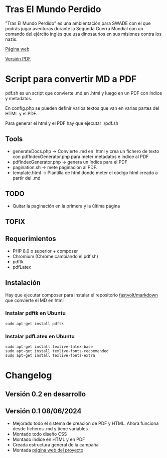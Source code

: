 # Tras El Mundo Perdido
"Tras El Mundo Perdido" es una ambientación para SWADE con el que podrás jugar aventuras durante la Segunda Guerra Mundial con un comando del ejército inglés que usa dinosaurios en sus misiones contra los nazis.

[Página web](https://mundoperdido.gwannon.com/)

[Versión PDF](https://mundoperdido.gwannon.com/pdf/)


# Script para convertir MD a PDF
pdf.sh es un script que convierte .md en .html y luego en un PDF con índice y metadatos.

En config.php se pueden definir varios textos que van en varias partes del HTML y el PDF.

Para generar el html y el PDF hay que ejecutar ./pdf.sh

## Tools
* generateDocs.php -> Convierte .md en .html y crea un fichero de texto con pdfIndexGenerator.php para meter metadatos e indice al PDF 
* pdfIndexGenerator.php -> genera un índice para el PDF
* pagination.sh -> mete paginación al PDF.
* template.html -> Plantilla de html donde meter el código html creado a partir del .md

## TODO
* Quitar la paginación en la primera y la última página

## TOFIX

## Requerimientos
* PHP 8.0 o superior + composer
* Chromium (Chrome cambiando el pdf.sh)
* pdftk
* pdfLatex

## Instalación

Hay que ejecutar composer para instalar el repositorio [fastvolt/markdown](https://github.com/fastvolt/markdown) que convierte el MD en html

### Instalar pdftk en Ubuntu
```
sudo apt-get install pdftk
```

### Instalar pdfLatex en Ubuntu
```
sudo apt-get install texlive-latex-base
sudo apt-get install texlive-fonts-recommended
sudo apt-get install texlive-fonts-extra
```

# Changelog

## Versión 0.2 en desarrollo

## Versión 0.1 08/06/2024
* Mejorado todo el sistema de creación de PDF y HTML. Ahora funciona desde ficheros .md y tiene variables
* Montado todo diseño CSS
* Montado índice en HTML y en PDF
* Creada estructura general de la campaña
* Montada [página web del proyecto](https://mundoperdido.gwannon.com/)